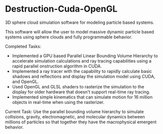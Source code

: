# Destruction-Cuda-OpenGL
3D sphere cloud simulation software for modeling particle based systems.

This software will allow the user to model massive dynamic particle based systems using sphere clouds and fully programmable behavior.

Completed Tasks:
 - Implemented a GPU based Parallel Linear Bounding Volume Hierarchy to accelerate simulation calculations and ray tracing capabilities using a rapid parallel onstruction algorithm in CUDA.
 - Implemented a ray tracer with the capability to rapidly calculate basic shadows and reflections and display the simulation model using CUDA, and OpenGL.
 - Used OpenGL and GLSL shaders to rasterize the simulation to the display for older hardware that doesn't support real-time ray tracing.
 - Implemented simple kinematics that can simulate motion for 16 million objects in real-time when using the rasterizer.

Current Task:
Use the parallel bounding volume hierarchy to simulate collisions, gravity, electromagnetic, and molecular dynamics between millions of particles so that together they have the macrophysical emergent behavior.
